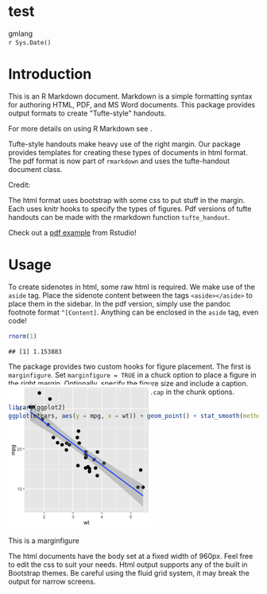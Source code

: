 # test
gmlang  
`r Sys.Date()`  

# Introduction

This is an R Markdown document. Markdown is a simple formatting syntax for authoring HTML, PDF, and MS Word documents. This package provides output formats to create "Tufte-style" handouts. 

<aside>For more details on using R Markdown see <http://rmarkdown.rstudio.com>.</aside> 

Tufte-style handouts make heavy use of the right margin. Our package provides templates for creating these types of documents in html format. The pdf format is now part of `rmarkdown` and uses the tufte-handout document class.

<aside>Credit: <http://code.google.com/p/tufte-latex/></aside>

The html format uses bootstrap with some css to put stuff in the margin. Each uses knitr hooks to specify the types of figures. Pdf versions of tufte handouts can be made with the rmarkdown function `tufte_handout`.

<aside> Check out a <a href="http://rmarkdown.rstudio.com/examples/tufte-handout.pdf">pdf example</a> from Rstudio!</aside>

# Usage

To create sidenotes in html, some raw html is required. We make use of the `aside` tag. Place the sidenote content between the tags `<aside></aside>` to place them in the sidebar. In the pdf version, simply use the pandoc footnote format `^[Content]`. Anything can be enclosed in the `aside` tag, even code!

<aside>

```r
rnorm(1)
```

```
## [1] 1.153883
```
</aside>

The package provides two custom hooks for figure placement. The first is `marginfigure`. Set `marginfigure = TRUE` in a chuck option to place a figure in the right margin. Optionally, specify the figure size and include a caption. Captions are passed as strings through `fig.cap` in the chunk options.


```r
library(ggplot2)
ggplot(mtcars, aes(y = mpg, x = wt)) + geom_point() + stat_smooth(method = "lm")
```

<aside style="margin-top:-6em"> <img src="images/fig1-1.png"><p class="caption">This is a marginfigure</p></aside>

The html documents have the body set at a fixed width of 960px. Feel free to edit the css to suit your needs. Html output supports any of the built in Bootstrap themes. Be careful using the fluid grid system, it may break the output for narrow screens. 

